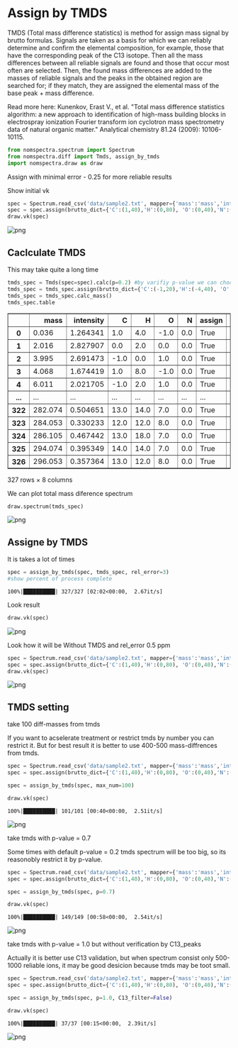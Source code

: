 # Assign by TMDS 

TMDS (Total mass difference statistics) is method for assign mass signal by brutto formulas. Signals are taken as a basis for which we can reliably determine and confirm the elemental composition, for example, those that have the corresponding peak of the C13 isotope. Then all the mass differences between all reliable signals are found and those that occur most often are selected. Then, the found mass differences are added to the masses of reliable signals and the peaks in the obtained region are searched for; if they match, they are assigned the elemental mass of the base peak + mass difference.

Read more here: Kunenkov, Erast V., et al. "Total mass difference statistics algorithm: a new approach to identification of high-mass building blocks in electrospray ionization Fourier transform ion cyclotron mass spectrometry data of natural organic matter." Analytical chemistry 81.24 (2009): 10106-10115.


```python
from nomspectra.spectrum import Spectrum
from nomspectra.diff import Tmds, assign_by_tmds
import nomspectra.draw as draw
```

Assign with minimal error - 0.25 for more reliable results

Show initial vk


```python
spec = Spectrum.read_csv('data/sample2.txt', mapper={'mass':'mass','intensity':'intensity'}, sep=',', take_columns=['mass','intensity'])
spec = spec.assign(brutto_dict={'C':(1,40),'H':(0,80), 'O':(0,40),'N':(0,2)}, rel_error=0.25)
draw.vk(spec)
```


    
![png](output_3_0.png)
    


## Caclculate TMDS

This may take quite a long time


```python
tmds_spec = Tmds(spec=spec).calc(p=0.2) #by varifiy p-value we can choose how much mass-diff we will take
tmds_spec = tmds_spec.assign(brutto_dict={'C':(-1,20),'H':(-4,40), 'O':(-1,20),'N':(0,1)})
tmds_spec = tmds_spec.calc_mass()
tmds_spec.table
```




<div>
<style scoped>
    .dataframe tbody tr th:only-of-type {
        vertical-align: middle;
    }

    .dataframe tbody tr th {
        vertical-align: top;
    }

    .dataframe thead th {
        text-align: right;
    }
</style>
<table border="1" class="dataframe">
  <thead>
    <tr style="text-align: right;">
      <th></th>
      <th>mass</th>
      <th>intensity</th>
      <th>C</th>
      <th>H</th>
      <th>O</th>
      <th>N</th>
      <th>assign</th>
      <th>calc_mass</th>
    </tr>
  </thead>
  <tbody>
    <tr>
      <th>0</th>
      <td>0.036</td>
      <td>1.264341</td>
      <td>1.0</td>
      <td>4.0</td>
      <td>-1.0</td>
      <td>0.0</td>
      <td>True</td>
      <td>0.036385</td>
    </tr>
    <tr>
      <th>1</th>
      <td>2.016</td>
      <td>2.827907</td>
      <td>0.0</td>
      <td>2.0</td>
      <td>0.0</td>
      <td>0.0</td>
      <td>True</td>
      <td>2.015650</td>
    </tr>
    <tr>
      <th>2</th>
      <td>3.995</td>
      <td>2.691473</td>
      <td>-1.0</td>
      <td>0.0</td>
      <td>1.0</td>
      <td>0.0</td>
      <td>True</td>
      <td>3.994915</td>
    </tr>
    <tr>
      <th>3</th>
      <td>4.068</td>
      <td>1.674419</td>
      <td>1.0</td>
      <td>8.0</td>
      <td>-1.0</td>
      <td>0.0</td>
      <td>True</td>
      <td>4.067685</td>
    </tr>
    <tr>
      <th>4</th>
      <td>6.011</td>
      <td>2.021705</td>
      <td>-1.0</td>
      <td>2.0</td>
      <td>1.0</td>
      <td>0.0</td>
      <td>True</td>
      <td>6.010565</td>
    </tr>
    <tr>
      <th>...</th>
      <td>...</td>
      <td>...</td>
      <td>...</td>
      <td>...</td>
      <td>...</td>
      <td>...</td>
      <td>...</td>
      <td>...</td>
    </tr>
    <tr>
      <th>322</th>
      <td>282.074</td>
      <td>0.504651</td>
      <td>13.0</td>
      <td>14.0</td>
      <td>7.0</td>
      <td>0.0</td>
      <td>True</td>
      <td>282.073955</td>
    </tr>
    <tr>
      <th>323</th>
      <td>284.053</td>
      <td>0.330233</td>
      <td>12.0</td>
      <td>12.0</td>
      <td>8.0</td>
      <td>0.0</td>
      <td>True</td>
      <td>284.053220</td>
    </tr>
    <tr>
      <th>324</th>
      <td>286.105</td>
      <td>0.467442</td>
      <td>13.0</td>
      <td>18.0</td>
      <td>7.0</td>
      <td>0.0</td>
      <td>True</td>
      <td>286.105255</td>
    </tr>
    <tr>
      <th>325</th>
      <td>294.074</td>
      <td>0.395349</td>
      <td>14.0</td>
      <td>14.0</td>
      <td>7.0</td>
      <td>0.0</td>
      <td>True</td>
      <td>294.073955</td>
    </tr>
    <tr>
      <th>326</th>
      <td>296.053</td>
      <td>0.357364</td>
      <td>13.0</td>
      <td>12.0</td>
      <td>8.0</td>
      <td>0.0</td>
      <td>True</td>
      <td>296.053220</td>
    </tr>
  </tbody>
</table>
<p>327 rows × 8 columns</p>
</div>



We can plot total mass diference spectrum


```python
draw.spectrum(tmds_spec)
```


    
![png](output_7_0.png)
    


## Assigne by TMDS

It is takes a lot of times


```python
spec = assign_by_tmds(spec, tmds_spec, rel_error=3)
#show percent of process complete
```

    100%|██████████| 327/327 [02:02<00:00,  2.67it/s]


Look result


```python
draw.vk(spec)
```


    
![png](output_11_0.png)
    


Look how it will be Without TMDS and rel_error 0.5 ppm


```python
spec = Spectrum.read_csv('data/sample2.txt', mapper={'mass':'mass','intensity':'intensity'}, sep=',', take_columns=['mass','intensity'])
spec = spec.assign(brutto_dict={'C':(1,40),'H':(0,80), 'O':(0,40),'N':(0,3)}, rel_error=0.5)
draw.vk(spec)
```


    
![png](output_13_0.png)
    


## TMDS setting

take 100 diff-masses from tmds

If you want to acselerate treatment or restrict tmds by number you can restrict it. But for best result it is better to use 400-500 mass-diffrences from tmds.


```python
spec = Spectrum.read_csv('data/sample2.txt', mapper={'mass':'mass','intensity':'intensity'}, sep=',', take_columns=['mass','intensity'])
spec = spec.assign(brutto_dict={'C':(1,40),'H':(0,80), 'O':(0,40),'N':(0,3)}, rel_error=0.25)

spec = assign_by_tmds(spec, max_num=100)

draw.vk(spec)
```

    100%|██████████| 101/101 [00:40<00:00,  2.51it/s]



    
![png](output_15_1.png)
    


take tmds with p-value = 0.7

Some times with default p-value = 0.2 tmds spectrum will be too big, so its reasonobly restrict it by p-value.


```python
spec = Spectrum.read_csv('data/sample2.txt', mapper={'mass':'mass','intensity':'intensity'}, sep=',', take_columns=['mass','intensity'])
spec = spec.assign(brutto_dict={'C':(1,40),'H':(0,80), 'O':(0,40),'N':(0,3)}, rel_error=0.25)

spec = assign_by_tmds(spec, p=0.7)

draw.vk(spec)
```

    100%|██████████| 149/149 [00:58<00:00,  2.54it/s]



    
![png](output_17_1.png)
    


take tmds with p-value = 1.0 but without verification by C13_peaks

Actually it is better use C13 validation, but when spectrum consist only 500-1000 reliable ions, it may be good desicion because tmds may be toot small.


```python
spec = Spectrum.read_csv('data/sample2.txt', mapper={'mass':'mass','intensity':'intensity'}, sep=',', take_columns=['mass','intensity'])
spec = spec.assign(brutto_dict={'C':(1,40),'H':(0,80), 'O':(0,40),'N':(0,3)}, rel_error=0.25)

spec = assign_by_tmds(spec, p=1.0, C13_filter=False)

draw.vk(spec)
```

    100%|██████████| 37/37 [00:15<00:00,  2.39it/s]



    
![png](output_19_1.png)
    

